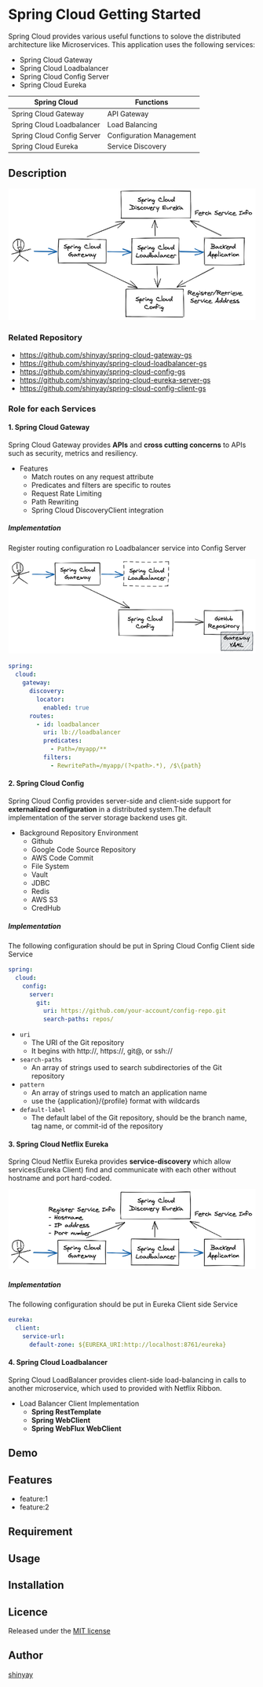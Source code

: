 # Spring Cloud Getting Started

Spring Cloud provides various useful functions to solove the distributed architecture like Microservices.
This application uses the following services:
- Spring Cloud Gateway
- Spring Cloud Loadbalancer
- Spring Cloud Config Server
- Spring Cloud Eureka

|Spring Cloud|Functions|
|------------|---------|
|Spring Cloud Gateway|API Gateway|
|Spring Cloud Loadbalancer|Load Balancing|
|Spring Cloud Config Server|Configuration Management|
|Spring Cloud Eureka|Service Discovery|


## Description

![spring-cloud-diagram](images/spring-cloud.png)

### Related Repository

- https://github.com/shinyay/spring-cloud-gateway-gs
- https://github.com/shinyay/spring-cloud-loadbalancer-gs
- https://github.com/shinyay/spring-cloud-config-gs
- https://github.com/shinyay/spring-cloud-eureka-server-gs
- https://github.com/shinyay/spring-cloud-config-client-gs

### Role for each Services
#### 1. Spring Cloud Gateway
Spring Cloud Gateway provides **APIs** and **cross cutting concerns** to APIs such as security, metrics and resiliency.

- Features
  - Match routes on any request attribute
  - Predicates and filters are specific to routes
  - Request Rate Limiting
  - Path Rewriting
  - Spring Cloud DiscoveryClient integration

##### Implementation
Register routing configuration ro Loadbalancer service into Config Server

![gateway](images/spring-cloud-gateway.png)

```yaml
spring:
  cloud:
    gateway:
      discovery:
        locator:
          enabled: true
      routes:
        - id: loadbalancer
          uri: lb://loadbalancer
          predicates:
            - Path=/myapp/**
          filters:
            - RewritePath=/myapp/(?<path>.*), /$\{path}
```

#### 2. Spring Cloud Config
Spring Cloud Config provides server-side and client-side support for **externalized configuration** in a distributed system.The default implementation of the server storage backend uses git.

- Background Repository Environment
  - Github
  - Google Code Source Repository
  - AWS Code Commit
  - File System
  - Vault
  - JDBC
  - Redis
  - AWS S3
  - CredHub

##### Implementation
The following configuration should be put in Spring Cloud Config Client side Service

```yaml
spring:
  cloud:
    config:
      server:
        git:
          uri: https://github.com/your-account/config-repo.git
          search-paths: repos/
```
- `uri`
  - The URI of the Git repository
  - It begins with http://, https://, git@, or ssh://
- `search-paths`
  - An array of strings used to search subdirectories of the Git repository
- `pattern`
  - An array of strings used to match an application name
  - use the {application}/{profile} format with wildcards
- `default-label`
  - The default label of the Git repository, should be the branch name, tag name, or commit-id of the repository


#### 3. Spring Cloud Netflix Eureka
Spring Cloud Netflix Eureka provides **service-discovery** which allow services(Eureka Client) find and communicate with each other without hostname and port hard-coded.

![eureka](images/spring-cloud-eureka.png)

##### Implementation
The following configuration should be put in Eureka Client side Service

```yaml
eureka:
  client:
    service-url:
      default-zone: ${EUREKA_URI:http://localhost:8761/eureka}
```

#### 4. Spring Cloud Loadbalancer
Spring Cloud LoadBalancer provides client-side load-balancing in calls to another microservice, which used to provided with Netflix Ribbon.

- Load Balancer Client Implementation
  - **Spring RestTemplate**
  - **Spring WebClient**
  - **Spring WebFlux WebClient**

## Demo

## Features

- feature:1
- feature:2

## Requirement

## Usage

## Installation

## Licence

Released under the [MIT license](https://gist.githubusercontent.com/shinyay/56e54ee4c0e22db8211e05e70a63247e/raw/34c6fdd50d54aa8e23560c296424aeb61599aa71/LICENSE)

## Author

[shinyay](https://github.com/shinyay)
